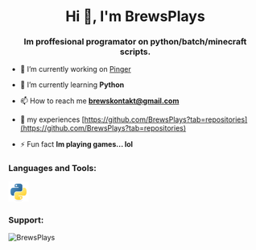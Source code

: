 <h1 align="center">Hi 👋, I'm BrewsPlays</h1>
<h3 align="center">Im proffesional programator on python/batch/minecraft scripts.</h3>

- 🔭 I’m currently working on [Pinger](https://github.com/BrewsPlays/-PINGER-2.0-)

- 🌱 I’m currently learning **Python**

- 📫 How to reach me **brewskontakt@gmail.com**

- 📄 my experiences [https://github.com/BrewsPlays?tab=repositories](https://github.com/BrewsPlays?tab=repositories)

- ⚡ Fun fact **Im playing games... lol**

<h3 align="left">Languages and Tools:</h3>
<p align="left"> <a href="https://www.python.org" target="_blank" rel="noreferrer"> <img src="https://raw.githubusercontent.com/devicons/devicon/master/icons/python/python-original.svg" alt="python" width="40" height="40"/> </a> </p>

<h3 align="left">Support:</h3>
<p><a href="https://www.buymeacoffee.com/BrewsPlays"> <img align="left" src="https://cdn.buymeacoffee.com/buttons/v2/default-yellow.png" height="50" width="210" alt="BrewsPlays" /></a></p><br><br>
